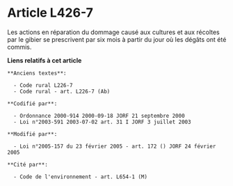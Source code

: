 # Article L426-7

Les actions en réparation du dommage causé aux cultures et aux récoltes par le gibier se prescrivent par six mois à partir du
jour où les dégâts ont été commis.

**Liens relatifs à cet article**

	**Anciens textes**:

	  - Code rural L226-7
	  - Code rural - art. L226-7 (Ab)

	**Codifié par**:

	  - Ordonnance 2000-914 2000-09-18 JORF 21 septembre 2000
	  - Loi n°2003-591 2003-07-02 art. 31 I JORF 3 juillet 2003

	**Modifié par**:

	  - Loi n°2005-157 du 23 février 2005 - art. 172 () JORF 24 février 2005

	**Cité par**:

	  - Code de l'environnement - art. L654-1 (M)

